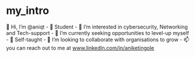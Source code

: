 # my_intro
👋 Hi, I’m @aniqt - 🍁 Student  - 👀 I’m interested in cybersecurity, Networking and Tech-support - 🌱 I’m currently seeking opportunities to level-up myself - 🌱 Self-taught  - 💞️ I’m looking to collaborate with organisations to grow  - 📫 you can reach out to me at www.linkedln.com/in/aniketingole
